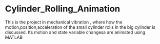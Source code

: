 # Cylinder_Rolling_Animation
This is the project in mechanical vibration , where how the   motion,position,acceleration of the small cylinder rolls in the big cylinder is discussed. Its motion and state variable changesa are animated using MATLAB
